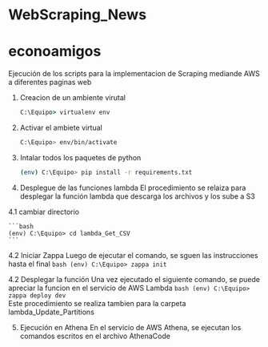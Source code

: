 # WebScraping_News

# econoamigos

Ejecución de los scripts para la implementacion de Scraping mediande AWS a diferentes paginas web 

1. Creacion de un ambiente virutal

    ```cmd
    C:\Equipo> virtualenv env
    ```

2. Activar el ambiete virtual

    ```bash
    C:\Equipo> env/bin/activate
    ```

3. Intalar todos los paquetes de python

    ```bash
    (env) C:\Equipo> pip install -r requirements.txt
    ```
    
4. Desplegue de las funciones lambda
   El procedimiento se relaiza para desplegar la función lambda que descarga los archivos y los sube a S3

  4.1 cambiar directorio

    ```bash
    (env) C:\Equipo> cd lambda_Get_CSV
    ```

  4.2 Iniciar Zappa
      Luego de ejecutar el comando, se sguen las instrucciones hasta el final 
    ```bash
    (env) C:\Equipo> zappa init
    ```
    
  4.2 Desplegar la función
      Una vez ejecutado el siguiente comando, se puede apreciar la funcion en el servicio de AWS Lambda
    ```bash
    (env) C:\Equipo> zappa deploy dev 
    ```    
      Este procedimiento se realiza tambien para la carpeta lambda_Update_Partitions
      
5. Ejecución en Athena
   En el servicio de AWS Athena, se ejecutan los comandos escritos en el archivo AthenaCode

